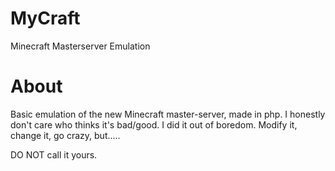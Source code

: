 MyCraft
=======

Minecraft Masterserver Emulation

About
=====

Basic emulation of the new Minecraft master-server, made in php.
I honestly don't care who thinks it's bad/good. I did it out of boredom.
Modify it, change it, go crazy, but.....

DO NOT call it yours.
